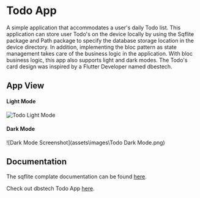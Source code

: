 # Todo App

A simple application that accommodates a user's daily Todo list. This application can store user Todo's on the device locally by using the Sqflite package and Path package to specify the database storage location in the device directory. In addition, implementing the bloc pattern as state management takes care of the business logic in the application. With bloc business logic, this app also supports light and dark modes. The Todo's card design was inspired by a Flutter Developer named dbestech.

## App View

#### Light Mode
![Todo Light Mode](https://user-images.githubusercontent.com/101037008/176592948-78409d30-2305-4d6c-84e0-7ced591ad5dd.png)
#### Dark Mode
![Dark Mode Screenshot](assets\images\Todo Dark Mode.png)


## Documentation

The sqflite complate documentation can be found [here](https://pub.dev/packages/sqflite).

Check out dbstech Todo App [here](https://www.youtube.com/watch?v=2L8maZUY2hU&t=1s).

